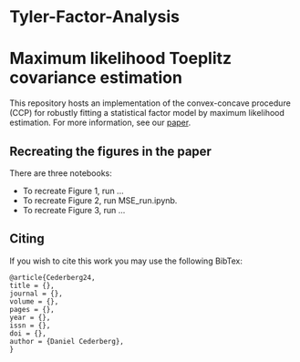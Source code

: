 # Tyler-Factor-Analysis

# Maximum likelihood Toeplitz covariance estimation
This repository hosts an implementation of the convex-concave procedure (CCP) for robustly fitting a statistical factor model by maximum likelihood estimation. For more information, see our [paper]().

## Recreating the figures in the paper
There are three notebooks:
* To recreate Figure 1, run ...
* To recreate Figure 2, run MSE_run.ipynb. 
* To recreate Figure 3, run ...

## Citing
If you wish to cite this work you may use the following BibTex:

```
@article{Cederberg24,
title = {},
journal = {},
volume = {},
pages = {},
year = {},
issn = {},
doi = {},
author = {Daniel Cederberg},
}
```


